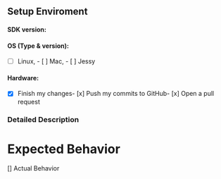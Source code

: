 ## Setup Enviroment 
#### SDK version: 
#### OS (Type & version): 
- [ ] Linux, - [ ] Mac, - [ ] Jessy 
#### Hardware:
- [x] Finish my changes- [x] Push my commits to GitHub- [x] Open a pull request

### Detailed Description

# Expected Behavior

[] Actual Behavior
